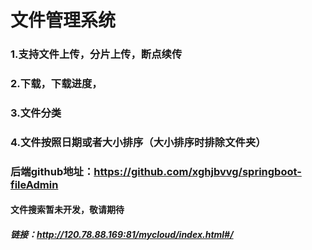 # 文件管理系统
### 1.支持文件上传，分片上传，断点续传
### 2.下载，下载进度，
### 3.文件分类
### 4.文件按照日期或者大小排序（大小排序时排除文件夹）
### 后端github地址：https://github.com/xghjbvvg/springboot-fileAdmin
#### 文件搜索暂未开发，敬请期待
##### 链接：http://120.78.88.169:81/mycloud/index.html#/

